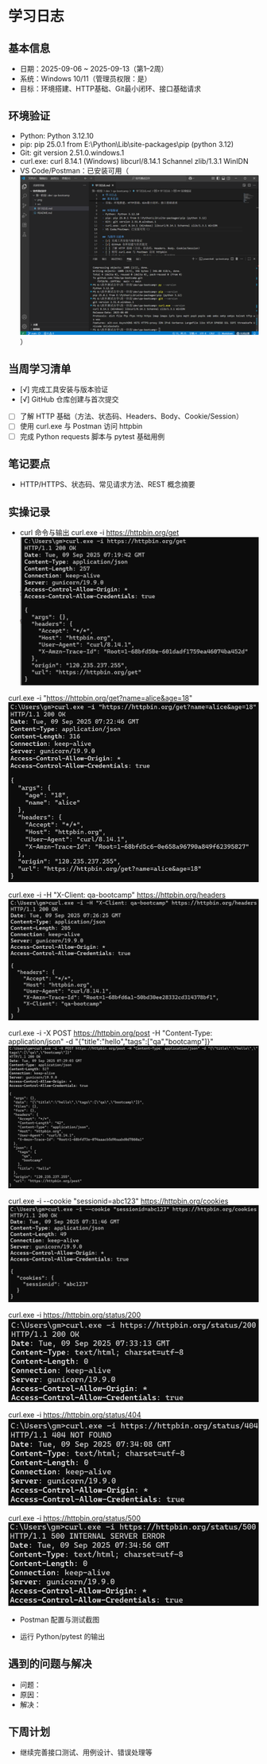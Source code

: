 # 学习日志

## 基本信息
- 日期：2025-09-06 ~ 2025-09-13（第1–2周）
- 系统：Windows 10/11（管理员权限：是）
- 目标：环境搭建、HTTP基础、Git最小闭环、接口基础请求

## 环境验证
- Python: Python 3.12.10
- pip: pip 25.0.1 from E:\Python\Lib\site-packages\pip (python 3.12)
- Git: git version 2.51.0.windows.1
- curl.exe: curl 8.14.1 (Windows) libcurl/8.14.1 Schannel zlib/1.3.1 WinIDN
- VS Code/Postman：已安装可用（![alt text](png/vscode.png)）

## 当周学习清单
- [√] 完成工具安装与版本验证
- [√] GitHub 仓库创建与首次提交
- [ ] 了解 HTTP 基础（方法、状态码、Headers、Body、Cookie/Session）
- [ ] 使用 curl.exe 与 Postman 访问 httpbin
- [ ] 完成 Python requests 脚本与 pytest 基础用例

## 笔记要点
- HTTP/HTTPS、状态码、常见请求方法、REST 概念摘要

## 实操记录
- curl 命令与输出
curl.exe -i https://httpbin.org/get
![alt text](png\curl1.png)

curl.exe -i "https://httpbin.org/get?name=alice&age=18"
![alt text](png\curl2.png)

curl.exe -i -H "X-Client: qa-bootcamp" https://httpbin.org/headers
![alt text](png\curl3.png)

curl.exe -i -X POST https://httpbin.org/post -H "Content-Type: application/json" -d "{\"title\":\"hello\",\"tags\":[\"qa\",\"bootcamp\"]}"
![alt text](png\curl4.png)

curl.exe -i --cookie "sessionid=abc123" https://httpbin.org/cookies
![alt text](png\curl5.png)

curl.exe -i https://httpbin.org/status/200
![alt text](png\curl6.png)

curl.exe -i https://httpbin.org/status/404
![alt text](png\curl7.png)

curl.exe -i https://httpbin.org/status/500
![alt text](png\curl8.png)

- Postman 配置与测试截图

- 运行 Python/pytest 的输出

## 遇到的问题与解决
- 问题：
- 原因：
- 解决：

## 下周计划
- 继续完善接口测试、用例设计、错误处理等